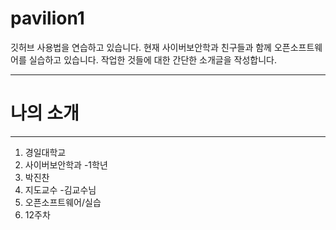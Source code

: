 # pavilion1
깃허브 사용법을 연습하고 있습니다.
현재 사이버보안학과 친구들과 함께 오픈소프트웨어를 실습하고 있습니다.
작업한 것들에 대한 간단한 소개글을 작성합니다.

*****
# 나의 소개
*****
1. 경일대학교
2. 사이버보안학과
   -1학년
3. 박진찬
4. 지도교수
   -김교수님
5. 오픈소프트웨어/실습
6. 12주차
